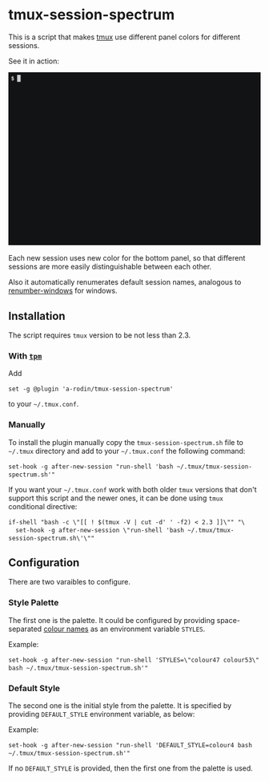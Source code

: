 # tmux-session-spectrum

This is a script that makes [tmux](https://tmux.github.io/) use different panel colors
for different sessions.


See it in action:

![recording](https://raw.githubusercontent.com/a-rodin/tmux-session-spectrum/images/recording.gif)

Each new session uses new color for the bottom panel, so that different sessions are
more easily distinguishable between each other.

Also it automatically renumerates default session names, analogous to 
[renumber-windows](http://man.openbsd.org/OpenBSD-current/man1/tmux.1#renumber-windows) for
windows.

## Installation

The script requires `tmux` version to be not less than 2.3.

### With [`tpm`](https://github.com/tmux-plugins/tpm)

Add

```
set -g @plugin 'a-rodin/tmux-session-spectrum'
```

to your `~/.tmux.conf`.

### Manually

To install the plugin manually copy the `tmux-session-spectrum.sh` file to `~/.tmux` directory and
add to your `~/.tmux.conf` the following command:

```
set-hook -g after-new-session "run-shell 'bash ~/.tmux/tmux-session-spectrum.sh'"
```

If you want your `~/.tmux.conf` work with both older `tmux` versions that don't support
this script and the newer ones, it can be done using `tmux` conditional directive:

```
if-shell "bash -c \"[[ ! $(tmux -V | cut -d' ' -f2) < 2.3 ]]\"" "\
  set-hook -g after-new-session \"run-shell 'bash ~/.tmux/tmux-session-spectrum.sh\'\""
```

## Configuration

There are two varaibles to configure.

### Style Palette
The first one is the palette. It could be configured
by providing space-separated [colour names](https://superuser.com/a/285400/249673) as
an environment variable `STYLES`.

Example:
```
set-hook -g after-new-session "run-shell 'STYLES=\"colour47 colour53\" bash ~/.tmux/tmux-session-spectrum.sh'"
```

### Default Style
The second one is the initial style from the palette. It is specified by providing `DEFAULT_STYLE` environment variable, as below:

Example:
```
set-hook -g after-new-session "run-shell 'DEFAULT_STYLE=colour4 bash ~/.tmux/tmux-session-spectrum.sh'"
```

If no `DEFAULT_STYLE` is provided, then the first one from the palette is used.
